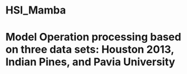 # HSI_Mamba
# Model Operation processing based on three data sets: Houston 2013, Indian Pines, and Pavia University
